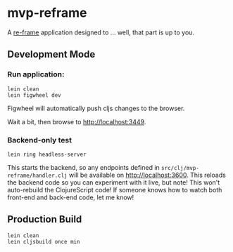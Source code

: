 # mvp-reframe

A [re-frame](https://github.com/Day8/re-frame) application designed to ... well, that part is up to you.

## Development Mode

### Run application:

```
lein clean
lein figwheel dev
```

Figwheel will automatically push cljs changes to the browser.

Wait a bit, then browse to [http://localhost:3449](http://localhost:3449).

### Backend-only test

```
lein ring headless-server
```

This starts the backend, so any endpoints defined in
`src/clj/mvp-reframe/handler.clj` will be available on
[http://localhost:3600](http://localhost:3600). This reloads the backend code so
you can experiment with it live, but note! This won't auto-rebuild the
ClojureScript code! If someone knows how to watch both front-end and back-end
code, let me know!

## Production Build

```
lein clean
lein cljsbuild once min
```
